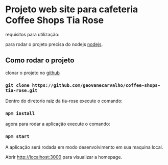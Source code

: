# Projeto web site para cafeteria Coffee Shops Tia Rose

requisitos para utilização:

para rodar o projeto precisa do nodejs [nodejs](https://nodejs.org/en/download/current).

## Como rodar o projeto

clonar o projeto no [github](https://github.com/geovanecarvalho/coffee-shops-tia-rose.git)

### `git clone https://github.com/geovanecarvalho/coffee-shops-tia-rose.git`

Dentro do diretorio raiz da tia-rose execute o comando:

### `npm install`


agora para rodar a aplicação execute o comando:
 
 ### `npm start`

A aplicação será rodada em modo desenvolvimento em sua maquina local.

Abrir [http://localhost:3000](http://localhost:3000) para visualizar a homepage.

